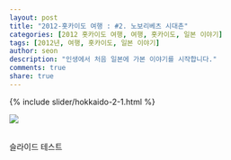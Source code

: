 ```yaml
---
layout: post
title: "2012-홋카이도 여행 : #2. 노보리베츠 시대촌"
categories: [2012 홋카이도 여행, 여행, 홋카이도, 일본 이야기]
tags: [2012년, 여행, 홋카이도, 일본 이야기]
author: seon
description: "인생에서 처음 일본에 가본 이야기를 시작합니다."
comments: true
share: true
---
```


{% include slider/hokkaido-2-1.html %}

![](https://s3-ap-northeast-1.amazonaws.com/seonology-blog/jekyll/hokkaido-2/resize-copyright-4.JPG)

<br>
슬라이드 테스트